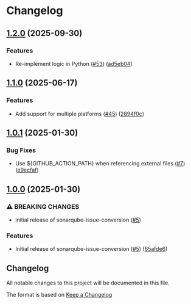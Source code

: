# Changelog

## [1.2.0](https://github.com/philips-software/sonarqube-issue-conversion/compare/v1.1.0...v1.2.0) (2025-09-30)


### Features

* Re-implement logic in Python ([#53](https://github.com/philips-software/sonarqube-issue-conversion/issues/53)) ([ad5eb04](https://github.com/philips-software/sonarqube-issue-conversion/commit/ad5eb04911986cb9c1463ef72748e144ec24ae31))

## [1.1.0](https://github.com/philips-software/sonarqube-issue-conversion/compare/v1.0.1...v1.1.0) (2025-06-17)


### Features

* Add support for multiple platforms ([#45](https://github.com/philips-software/sonarqube-issue-conversion/issues/45)) ([2894f0c](https://github.com/philips-software/sonarqube-issue-conversion/commit/2894f0c86f668db44ed1edbab4121f86b75f5b1b))

## [1.0.1](https://github.com/philips-software/sonarqube-issue-conversion/compare/v1.0.0...v1.0.1) (2025-01-30)


### Bug Fixes

* Use ${GITHUB_ACTION_PATH} when referencing external files ([#7](https://github.com/philips-software/sonarqube-issue-conversion/issues/7)) ([e9ecfaf](https://github.com/philips-software/sonarqube-issue-conversion/commit/e9ecfaf76683d16544ae6e255c67c9746ee072ae))

## [1.0.0](https://github.com/philips-software/sonarqube-issue-conversion/compare/v0.0.1...v1.0.0) (2025-01-30)


### ⚠ BREAKING CHANGES

* initial release of sonarqube-issue-conversion ([#5](https://github.com/philips-software/sonarqube-issue-conversion/issues/5))

### Features

* Initial release of sonarqube-issue-conversion ([#5](https://github.com/philips-software/sonarqube-issue-conversion/issues/5)) ([65afde6](https://github.com/philips-software/sonarqube-issue-conversion/commit/65afde6ac4e77f3b6516b69c4d523b864f243e78))

## Changelog

All notable changes to this project will be documented in this file.


The format is based on [Keep a Changelog](http://keepachangelog.com/en/1.0.0/)
